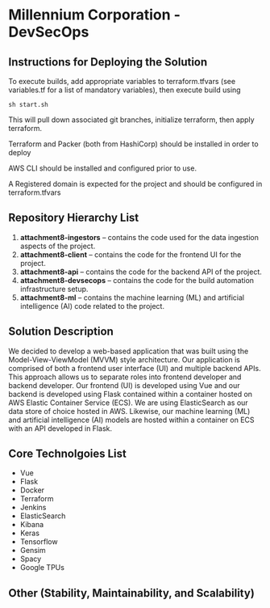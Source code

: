 # Millennium Corporation - DevSecOps

## Instructions for Deploying the Solution
To execute builds, add appropriate variables to terraform.tfvars (see variables.tf for a list of mandatory variables), 
then execute build  using

```
sh start.sh
```

This will pull down associated git branches, initialize terraform, then apply terraform.

Terraform and Packer (both from HashiCorp) should be installed in order to deploy

AWS CLI should be installed and configured prior to use.

A Registered domain is expected for the project and should be configured in terraform.tfvars

## Repository Hierarchy List
1.	**attachment8-ingestors** – contains the code used for the data ingestion aspects of the project.
2.	**attachment8-client** – contains the code for the frontend UI for the project.
3.	**attachment8-api** – contains the code for the backend API of the project.
4.	**attachment8-devsecops** – contains the code for the build automation infrastructure setup.
5.	**attachment8-ml** – contains the machine learning (ML) and artificial intelligence (AI) code related to the project.

## Solution Description
We decided to develop a web-based application that was built using the Model-View-ViewModel (MVVM) style architecture. Our application is comprised of both a frontend user interface (UI) and multiple backend APIs. This approach allows us to separate roles into frontend developer and backend developer. Our frontend (UI) is developed using  Vue and our backend is developed using Flask contained within a container hosted on AWS Elastic Container Service (ECS). We are using ElasticSearch as our data store of choice hosted in AWS. Likewise, our machine learning (ML) and artificial intelligence (AI) models are hosted within a container on ECS with an API developed in Flask. 

## Core Technolgoies List
* Vue
* Flask
* Docker
* Terraform
* Jenkins
* ElasticSearch
* Kibana
* Keras
* Tensorflow
* Gensim
* Spacy
* Google TPUs

## Other (Stability, Maintainability, and Scalability)
